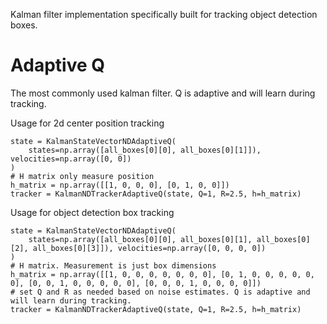 Kalman filter implementation specifically built for tracking object detection boxes.


# Adaptive Q
The most commonly used kalman filter. Q is adaptive and will learn during tracking.

Usage for 2d center position tracking
```
state = KalmanStateVectorNDAdaptiveQ(
    states=np.array([all_boxes[0][0], all_boxes[0][1]]), velocities=np.array([0, 0])
)
# H matrix only measure position
h_matrix = np.array([[1, 0, 0, 0], [0, 1, 0, 0]])
tracker = KalmanNDTrackerAdaptiveQ(state, Q=1, R=2.5, h=h_matrix)
```

Usage for object detection box tracking
```
state = KalmanStateVectorNDAdaptiveQ(
    states=np.array([all_boxes[0][0], all_boxes[0][1], all_boxes[0][2], all_boxes[0][3]]), velocities=np.array([0, 0, 0, 0])
)
# H matrix. Measurement is just box dimensions
h_matrix = np.array([[1, 0, 0, 0, 0, 0, 0, 0], [0, 1, 0, 0, 0, 0, 0, 0], [0, 0, 1, 0, 0, 0, 0, 0], [0, 0, 0, 1, 0, 0, 0, 0]])
# set Q and R as needed based on noise estimates. Q is adaptive and will learn during tracking.
tracker = KalmanNDTrackerAdaptiveQ(state, Q=1, R=2.5, h=h_matrix)
```